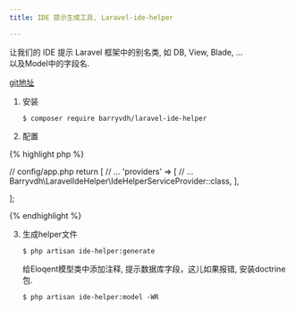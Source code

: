 ```yaml
---
title: IDE 提示生成工具, Laravel-ide-helper

---
```




让我们的 IDE 提示 Laravel 框架中的别名类, 如 DB, View, Blade, ...  
以及Model中的字段名.

[git地址](https://github.com/barryvdh/laravel-ide-helper)



1. 安装 

    ```shell
    $ composer require barryvdh/laravel-ide-helper
    ```

2. 配置

{% highlight php %}

// config/app.php
return [
    // ...
    'providers' => [
        // ...
        Barryvdh\LaravelIdeHelper\IdeHelperServiceProvider::class,
    ],

];

{% endhighlight %}  

3. 生成helper文件  
    
    ```shell
    $ php artisan ide-helper:generate
    ```
    
    给Eloqent模型类中添加注释, 提示数据库字段，这儿如果报错, 安装doctrine包.  
    
    ```shell
    $ php artisan ide-helper:model -WR
    ```
    
